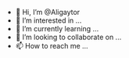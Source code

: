 - 👋 Hi, I’m @Aligaytor
- 👀 I’m interested in ...
- 🌱 I’m currently learning ...
- 💞️ I’m looking to collaborate on ...
- 📫 How to reach me ...

<!---
Aligaytor/Aligaytor is a ✨ special ✨ repository because its `README.md` (this file) appears on your GitHub profile.
You can click the Preview link to take a look at your changes.
--->
